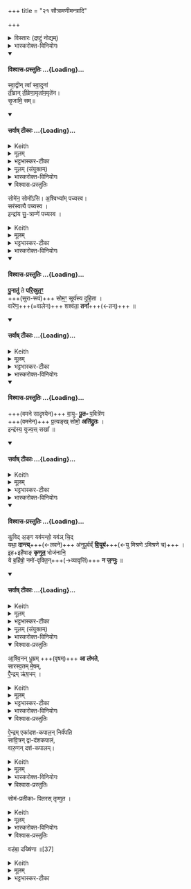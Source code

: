+++
title = "२१ सौत्रामणीमन्त्रादि"

+++
<details><summary>विस्तारः (द्रष्टुं नोद्यम्)</summary>

वैश्वदेवं काण्डम् - सौत्रामणी

सौत्रामणीमन्त्राः सौत्रामण्यां पशु-पुरोडाशविधानब्राह्मणम्॥

 २-३ गायत्री, ४ त्रिष्टुप्, ७ एकपदा त्रिष्टुप्
विश्वेदेवा ऋषयः
</details>
<details><summary>भास्करोक्त-विनियोगः</summary>

1अथ राजसूयेनेष्ट्वा सौत्रामण्या यजेत, तामधिकृत्योच्यते । वैश्वदेवं काण्डम् ।  
आसरेणावेक्षन् सोमं सम्पादयति - स्वद्वीमिति । 
</details>
<div class="js_include" newlevelforh1="4" title="विश्वास-प्रस्तुतिः" unfilled url="/vedAH_yajuH/taittirIyam/sArasvata-vibhAgaH/saMhitA/Rk/vishvAsa-prastutiH/1/8_rAjasUyAdi/21_sautrAmaNImantrAdi/02_svAdvIn_tvA.md">
<details open><summary><h4>विश्वास-प्रस्तुतिः ...{Loading}...</h4></summary>

स्वा॒द्वीन् त्वा᳚ स्वा॒दुना॑  
ती॒व्रान् ती॒व्रेणा॒मृता॑म॒मृते॑न।  
सृ॒जामि॒ सम्॥
</details>
</div>
<div class="js_include" newlevelforh1="4" title="सर्वाष् टीकाः" unfilled url="/vedAH_yajuH/taittirIyam/sArasvata-vibhAgaH/saMhitA/Rk/sarvASh_TIkAH/1/8_rAjasUyAdi/21_sautrAmaNImantrAdi/02_svAdvIn_tvA.md">
<details open><summary><h4>सर्वाष् टीकाः ...{Loading}...</h4></summary>
<details><summary>Keith</summary>

the sacrificial fee is the northern drawer of the chariot stand.
</details>
<details><summary>मूलम्</summary>

स्वा॒द्वीन्त्वा᳚ स्वा॒दुना॑ ती॒व्रान्ती॒व्रेणा॒मृता॑म॒मृते॑न सृ॒जामि॒ सम्
</details>
<details><summary>भट्टभास्कर-टीका</summary>

इयं गायत्री, एकादशकः पादः, अभितस्सप्तकः ॥
सुराभिप्रायेणाह – स्वाद्वीं स्वादुरसां स्वादुना स्वादुरसेनानेन तीव्रामुत्कृष्टां त्वां तीव्रेनोत्कृष्टेनानेन । यद्वा - उत्कृष्टरसत्वं तीव्रत्वम् । तीव स्थौल्ये, औणाणादिको रप्रत्ययः । अमृतां अमृतत्वहेतुं त्वां अमृतेनामृतत्वहेतुनानेन सोमेन सोमसदृशेन प्रशस्तेन संसृजामि । पादादित्वान्न निहन्यते । 'सोममेवैनां करोति' इत्यादिब्राह्मणम् । यद्वा - सम्यक् सृजामि सोमेन समायुत्य पादयामि । ओदनं करोमि ॥
</details>
<details><summary>मूलम् (संयुक्तम्)</summary>

सोमे॑न॒ सोमो᳚ऽस्य॒श्विभ्या᳚म्पच्यस्व॒ सर॑स्वत्यै पच्य॒स्वेन्द्रा॑य सु॒त्राम्णे॑ पच्यस्व
</details>
</details>
</div>
<details><summary>भास्करोक्त-विनियोगः</summary>

2तामुपरिस्थितामभिमृशति - सोमोसीति ॥ 
</details>
<details open><summary>विश्वास-प्रस्तुतिः</summary>

सोमे॑न॒ सोमो᳚ऽसि।
अ॒श्विभ्या᳚म् पच्यस्व।  
सर॑स्वत्यै पच्यस्व ।  
इन्द्रा॑य सु॒-त्राम्णे॑ पच्यस्व ।  
</details>
<details><summary>Keith</summary>

thou art Soma; be ready for the Aśvins, be ready for Sarasvati, be ready for Indra, the good protector.
</details>
<details><summary>मूलम्</summary>

सोमे॑न॒ सोमो᳚ऽसि।  

अ॒श्विभ्या᳚म्पच्यस्व।  

सर॑स्वत्यै पच्यस्व ।  

इन्द्रा॑य सु॒त्राम्णे॑ पच्यस्व ।  
</details>
<details><summary>भट्टभास्कर-टीका</summary>

सोमवत्प्रशस्तोसि । अश्विभ्यामश्व्यर्थं पच्यस्व सुरारूपेण । कर्मवद्भावात् यगात्मनेपदे, स्वयमेव पच्यस्वेति ।   
सरस्वत्यै पच्यस्व ।
इन्द्राय सुत्रामृणे । सुष्ठु त्रायते शत्रुभ्य इति सुत्रामा । 'आतो मनिन्' इति मनिन् । 'एताभ्यो ह्येषा देवताभ्यः पच्यते' इत्यादि ब्राह्मणम् । यद्वा - सोमोसि सोमसमो वा भव । पावनो भव । सुनोतेःक्रन् सुरा तत एव मन्प्रत्यये सोमः ॥
</details>
<details><summary>भास्करोक्त-विनियोगः</summary>

3सुरां पुनाति वालेन - पुनात्विति गायत्र्या ॥ 
</details>
<div class="js_include" newlevelforh1="4" title="विश्वास-प्रस्तुतिः" unfilled url="/vedAH_yajuH/taittirIyam/sArasvata-vibhAgaH/saMhitA/Rk/vishvAsa-prastutiH/1/8_rAjasUyAdi/21_sautrAmaNImantrAdi/03_punAtu_te.md">
<details open><summary><h4>विश्वास-प्रस्तुतिः ...{Loading}...</h4></summary>

**पु॒नातु॑** ते **परि॒स्रुत॒ꣳ॒**  
+++(सुरा-रूपं)+++ सोम॒ꣳ॒ सूर्य॑स्य दुहि॒ता ।  
वारे॑ण॒+++(=वालेन)+++ शश्व॑ता॒ **तना᳚**+++(←तन्)+++  ॥
</details>
</div>
<div class="js_include" newlevelforh1="4" title="सर्वाष् टीकाः" unfilled url="/vedAH_yajuH/taittirIyam/sArasvata-vibhAgaH/saMhitA/Rk/sarvASh_TIkAH/1/8_rAjasUyAdi/21_sautrAmaNImantrAdi/03_punAtu_te.md">
<details open><summary><h4>सर्वाष् टीकाः ...{Loading}...</h4></summary>
<details><summary>Keith</summary>

Let the daughter of the Sun  
Purify for thee the flowing Soma  
With the eternal sieve.
</details>
<details><summary>मूलम्</summary>

पु॒नातु॑ ते परि॒स्रुत॒ꣳ॒ सोम॒ꣳ॒ सूर्य॑स्य दुहि॒ता ।  
वारे॑ण॒ शश्व॑ता॒ तना᳚  ॥
</details>
<details><summary>भट्टभास्कर-टीका</summary>

हे इन्द्र तव **ते** तुभ्यं वा  
**परिस्रुतं** परिस्रवणजन्मा सुरा परिस्रुक्[त्]  
तस्मिन्यदा प्रस्रवति सा परिस्रुक्[त्] भवति,  
तां पुनातु  
सोमं सोमीभूतां सोमवत् प्रशस्तभावम् आपन्नां  
सूर्यस्य दुहीता  
सूर्यो वरुण उच्यते,  
तस्य सुता वारुणी प्रसिद्धा सुरा ।  
यद्वा - सूर्येण दोहनीया दुहिता  
करसंतापविशेषजन्मा सुराविशेषः ।  
यद्वा - श्रद्धा सूर्यस्य दुहिता ।  
उक्तं च शतपथे ।  

सा पुनातु **वारेण** वालेन । कापीलादित्वाल्लत्वविकल्पः ।  
**शश्वता** नित्येन **तना** विस्तीर्णेन । तृतीयायाः 'सुपां सुलुक्' इत्याकारः । यद्वा - शश्वता वारेण । कालेन पुनातु नित्यं पुनात्विति यावत् । तना सूर्यस्य दुहिता । पचाद्यचि पृषोदरादिर्द्रष्टव्यः । यद्वा - तनेति निपातः नित्ये वर्तते शश्वता अविनाशेन वालेन नित्यं पुनात्विति । निपातनादाद्युदात्तत्वम् । यद्वा - शश्वतातना सदातनेनेत्यर्थः । शश्वतेत्याकारान्तो निपातितः । तेनाव्ययलक्षणः ट्युत्प्रत्ययः 'ट्युट्य्लौ तुट्च' इति । प्रकृतिप्रत्यययोश्च पृथक्पदत्वं दृश्यते - यथा 'मा च ते ख्या स्म तीरिषत्' इति ॥
</details>
</details>
</div>
<details><summary>भास्करोक्त-विनियोगः</summary>

4सोमातिपवितस्य सोम-वामिनो वा पुनाति - वायुरिति गायत्र्या च ॥ 
</details>
<div class="js_include" newlevelforh1="4" title="विश्वास-प्रस्तुतिः" unfilled url="/vedAH_yajuH/taittirIyam/sArasvata-vibhAgaH/saMhitA/Rk/vishvAsa-prastutiH/1/8_rAjasUyAdi/21_sautrAmaNImantrAdi/04_vAyupH_pUtapH.md">
<details open><summary><h4>विश्वास-प्रस्तुतिः ...{Loading}...</h4></summary>

+++(वमने सादृश्येन)+++ वा॒युᳶ **पू॒तᳶ** प॒वित्रे॑ण  
+++(वमनेन)+++ प्र॒त्यङ्ख् सोमो॒ **अति॑द्रुतः** ।   
इन्द्र॑स्य॒ युज्य॒स् सखा᳚  ॥
</details>
</div>
<div class="js_include" newlevelforh1="4" title="सर्वाष् टीकाः" unfilled url="/vedAH_yajuH/taittirIyam/sArasvata-vibhAgaH/saMhitA/Rk/sarvASh_TIkAH/1/8_rAjasUyAdi/21_sautrAmaNImantrAdi/04_vAyupH_pUtapH.md">
<details open><summary><h4>सर्वाष् टीकाः ...{Loading}...</h4></summary>
<details><summary>Keith</summary>

Vayu purified by the strainer,  
Soma hath sped away,  
Indra's dear friend.
</details>
<details><summary>मूलम्</summary>

वा॒युᳶ पू॒तᳶ प॒वित्रे॑ण प्र॒त्यङ्ख्सोमो॒ अति॑द्रुतः ।   
इन्द्र॑स्य॒ युज्य॒स्सखा᳚  ॥
</details>
<details><summary>भट्टभास्कर-टीका</summary>

**पवित्रेणानेन पूतस्सोमः इन्द्रस्य युज्यः सखा** ।  
युजि साधुर् **युज्यः** युक्तस् **सखा** ।  
ऐन्द्राग्नवायवादिषु सहपान-भोजनत्वात् सोम-विशेषणम् इदम् ।  
स **सोमो वायुः** वायुसदृशः वायुवत् स्वस्थानचलितः  
**प्रत्यङ्** प्रतिकूलो घनः । अतिद्रुतः अधस्ताद्गतः अतिगतो वा । यद्वा - वायुरिति । 'सुपां सुलुक्' इति तृतीयायास्स्वादेशः । वायुना प्रत्यङ्प्रतिद्रुतः अतीतः तमेतेन पवनेन स्वस्थानस्थं करोमीति शेषः । एवमनेन कर्मणा स्वस्थानस्थित एव भवतीति ।   
अपरा योजना - वायुश्शरीरस्थः प्राणः पवित्रेण पावनेन सोमेन पीतेन पूतः प्रथमं शोधितः इन्द्रस्य युज्यस्सखा स प्रत्यङ् प्रतीपमतिद्रुतः स्वस्थानत्पीडितोतिक्रम्य निर्गतः सोमश्च सोतिद्रुतः । यद्वा - पूर्ववत्तृतीयायास्स्वादेशः । अनेन सोमेन स वायुरतिद्रुतः । यद्वा - सोमश्च वायुश्चेति तदुभयमनेन कर्मणा स्वस्थानस्थं भवति ॥
</details>
</details>
</div>
<details><summary>भास्करोक्त-विनियोगः</summary>

5सुरा-ग्रहान् गृह्णाति - कुविदङ्गेति त्रिष्टुप् ॥ 
</details>
<div class="js_include" newlevelforh1="4" title="विश्वास-प्रस्तुतिः" unfilled url="/vedAH_yajuH/taittirIyam/sArasvata-vibhAgaH/saMhitA/Rk/vishvAsa-prastutiH/1/8_rAjasUyAdi/21_sautrAmaNImantrAdi/05_kuvid_anga.md">
<details open><summary><h4>विश्वास-प्रस्तुतिः ...{Loading}...</h4></summary>

कु॒विद् अ॒ङ्ग यव॑मन्तो॒ यव॑ञ् चि॒द्  
यथा॒ **दान्त्य्**+++(←लवने)+++ अ॑नुपू॒र्वव्ँ **वि॒यूय॑**+++(←यु मिश्रणे ऽमिश्रणे च)+++ ।   
इ॒ह+इहै॑षाङ् **कृणुत॒** भोज॑नानि॒  
ये ब॒र्हिषो॒ नमो॑-वृक्ति॒न्+++(→व्यावृत्तिं)+++ **न ज॒ग्मुः**  ॥
</details>
</div>
<div class="js_include" newlevelforh1="4" title="सर्वाष् टीकाः" unfilled url="/vedAH_yajuH/taittirIyam/sArasvata-vibhAgaH/saMhitA/Rk/sarvASh_TIkAH/1/8_rAjasUyAdi/21_sautrAmaNImantrAdi/05_kuvid_anga.md">
<details open><summary><h4>सर्वाष् टीकाः ...{Loading}...</h4></summary>
<details><summary>Keith</summary>

What then? As men who have barley  
Reap the barley in order, removing it,  
Hither bring the food of those  
Who have not gone to the reverential cutting of the straw.
</details>
<details><summary>मूलम्</summary>

कु॒विद॒ङ्ग यव॑मन्तो॒ यव॑ञ्चि॒द्यथा॒ दान्त्य॑नुपू॒र्वव्ँवि॒यूय॑ ।   
इ॒हेहै॑षाङ्कृणुत॒ भोज॑नानि॒ ये ब॒र्हिषो॒ नमो॑वृक्ति॒न्न ज॒ग्मुः  ॥
</details>
<details><summary>भट्टभास्कर-टीका</summary>

**कुविद्** इति बहु-प्रसिद्धानुवादे । अङ्गेत्यप्रातिलोम्ये बहुप्रसिद्धमेतत् सर्वानुकूलमिति द्योतयतः । किम्पुनस्तत् ? आह - **यवमन्तः** बहुयवाः । यवग्रहणेन यवितव्या यव-मुद्ग-व्रीहि-गोधूमादयो धान्यविशेषा गृह्यन्ते । भूम्नि मतुप् । 'यथा चित्' इति द्वे अप्युपमानार्थे, एकानेकोपमेयत्वादुपमायाः । यवमिति जातावेकवचनम् ।  
अयमर्थः -  
यथा यवादि-बहुधान्यवन्तो यवादीन् सहोत्पद्यमानान् **अनुपूर्वं** परिपाट्या **वियूय** पृथक्कृत्य **दान्ति** पृथक्त्वेन स्थापयन्ति, परस्परं काण्डपलालादिभ्यो वा । दा प्लवने, आदादिकः ।  
**यवमन्तो** यवं यथा तुषकणादिभ्यः पृथक्कृत्य तानि शोधयन्ति ।  
दैप् शोधने, भौवादिकः, 'बहुलं छन्दसि' इति शपो लुक् ।  
तथा यूयम् अपि **इहेह** एषां **भोजनानि कृणुत** अस्वादुभूतं तुषादिकं पृथक्कृत्य  
भोजनानि भोक्तव्यानि स्वादूनि **कृणुत** उत्पाद्य धारयत ।  
इहेहेति वीप्सा ।  
सर्वत्र स्थानेस्थाने गृहेगृहे लोकेलोके वा । 'अनुदात्तं च' इति द्वितीयस्य निघातः ।  
**वियूयेति** यौतेर्ल्यपि छान्दसो दीर्घः । उक्तमेषां भोजनानि कृणुतेति, केषामित्याह - ये बर्हिषो यज्ञस्य **नमोवृक्तिं** नमस्कारनाशनं सान्नस्य[साङ्गस्य]नाशनं **न जमुर्** न गताः ये यज्ञस्य नमस्कारादिकं न नाशयन्ति अस्माकमुपकारिणः तेषां कृणुत । ये पुनर्नाशयन्ति ते त्वनेन विनाश्यन्ताम् । यथोक्तं 'नमोवृक्तिमेवैषां वृङ्क्ते' इति । नमश्शब्दे ऊर्यादिगतित्वात् 'तादौ च निति' इति प्रकृतिस्वरत्वम् ॥
</details>
<details><summary>मूलम् (संयुक्तम्)</summary>

आ॒श्वि॒नन्धू॒म्रमा ल॑भते सारस्व॒तम्मे॒षमै॒न्द्रमृ॑ष॒भमै॒न्द्रमेका॑दशकपाल॒न्निर्व॑पति सावि॒त्रन्द्वाद॑शकपालव्ँवारु॒णन्दश॑कपाल॒ꣳ॒ सोम॑प्रतीकाᳶ पितरस्तृप्णुत॒ वड॑बा॒ दख्षि॑णा ॥
</details>
</details>
</div>
<details><summary>भास्करोक्त-विनियोगः</summary>

6अथ त्रीन् पशून् विदधाति - आश्विनमिति ॥ 
</details>
<details open><summary>विश्वास-प्रस्तुतिः</summary>

आ॒श्वि॒नन् धू॒म्रम् +++(वृषम्)+++ **आ ल॑भते**,  
सारस्व॒तम् मे॒षम्,    
ऐै॒न्द्रम् ऋ॑ष॒भम्  ।
</details>
<details><summary>Keith</summary>

To the Aśvins he sacrifices a dusky (ox), to Sarasvati a ram, to Indra a bull.
</details>
<details><summary>मूलम्</summary>

आ॒श्वि॒नन्धू॒म्रमा ल॑भते ।  
सारस्व॒तम्मे॒षम् +++(आलभते)+++ ।    
ऐै॒न्द्रमृ॑ष॒भम्  +++(आलभते)+++ ।
</details>
<details><summary>भट्टभास्कर-टीका</summary>

आश्विनं धूम्रललाममालभते । सारस्वतं सरस्वत्यै मेषम् । ऐन्द्रमृषभम् । सुराग्रहाश्च त्रयो भवन्ति आश्विनसारस्वतैन्द्राः ॥
</details>
<details><summary>भास्करोक्त-विनियोगः</summary>

7अथ त्रीन् पुरोडाशान्विदधाति - ऐन्द्रमेकादशकपालमिति ॥ ऐन्द्रसावित्रवारुणाः ॥
</details>
<details open><summary>विश्वास-प्रस्तुतिः</summary>

ऐ॒न्द्रम् एका॑दश-कपाल॒न् निर्व॑पति  
सावि॒त्रन् द्वा-द॑शकपालं,   
वारु॒णन् दश॑-कपालम्।
</details>
<details><summary>Keith</summary>

To Indra he offers on eleven potsherds, to Savitr on twelve potsherds, to Varuna on ten potsherds.
</details>
<details><summary>मूलम्</summary>

ऐ॒न्द्रमेका॑दशकपाल॒न्निर्व॑पति  
सावि॒त्रन्द्वाद॑शकपालं,   
वारु॒णन् दश॑कपालम्।   

</details>
<details><summary>भास्करोक्त-विनियोगः</summary>

8अथ शतातृण्णायां स्थाल्यां सुराशेषम् अवनयति - सोमप्रतीका इति ॥ 
</details>
<details open><summary>विश्वास-प्रस्तुतिः</summary>

सोम॑-प्रतीकाᳶ पितरस् तृप्णुत ।  
</details>
<details><summary>Keith</summary>

O Pitrs, beaded by Soma, rejoice.
</details>
<details><summary>मूलम्</summary>

सोम॑-प्रतीकाᳶ पितरस् तृप्णुत ।  
</details>
<details><summary>भास्करोक्त-विनियोगः</summary>

सोमप्रतीकाः सोमः प्रतीकः उपक्रमो येषां ते । हे सोमप्रभृतयः पितरस् **तृप्णुत** अनेन सुराशेषेण तृप्यत । व्यत्ययेन श्नुः । 
</details>
<details open><summary>विश्वास-प्रस्तुतिः</summary>


वड॑बा॒ दख्षि॑णा  ॥[37]
</details>
<details><summary>Keith</summary>

The sacrificial fee is a mare.
</details>
<details><summary>मूलम्</summary>

वड॑बा॒ दख्षि॑णा  ॥[37]
</details>
<details><summary>भट्टभास्कर-टीका</summary>

अस्मिन् कर्मणि वडबा अश्वा दक्षिणा । 'उत वा एषाश्वं सूते' इति ब्राह्मणम् ॥ सौत्रामणी समाप्ता ॥

इत्यष्टमे एकविंशोनुवाकः ॥  
</details>
